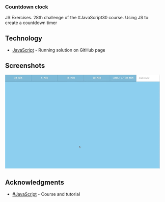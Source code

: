 ### Countdown clock

JS Exercises. 28th challenge of the #JavaScript30 course.
Using JS to create a countdown timer

## Technology

* [JavaScript](https://kmthorsnes.github.io/29-countdown-clock/) - Running solution on GitHub page

## Screenshots
![Screenshot](https://github.com/kmthorsnes/29-countdown-clock/blob/master/screenshots/gif1.gif?raw=true "Optional title")

## Acknowledgments

* [#JavaScript](https://javascript30.com/) - Course and tutorial